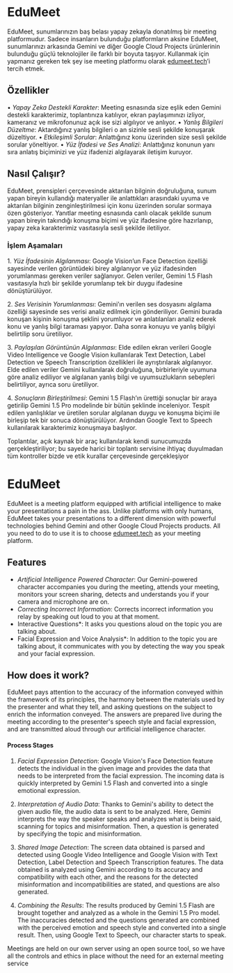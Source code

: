 # EduMeet

EduMeet, sunumlarınızın baş belası yapay zekayla donatılmış bir meeting platformudur. Sadece insanların bulunduğu platformların aksine EduMeet, sunumlarınızı arkasında Gemini ve diğer Google Cloud Projects ürünlerinin bulunduğu güçlü teknolojiler ile farklı bir boyuta taşıyor. Kullanmak için yapmanız gereken tek şey ise meeting platformu olarak [edumeet.tech](http://edumeet.tech)’i tercih etmek.

## Özellikler

•⁠  ⁠*Yapay Zeka Destekli Karakter*: Meeting esnasında size eşlik eden Gemini destekli karakterimiz, toplantınıza katılıyor, ekran paylaşımınızı izliyor, kameranız ve mikrofonunuz açık ise sizi algılıyor ve anlıyor.
•⁠  ⁠*Yanlış Bilgileri Düzeltme*: Aktardığınız yanlış bilgileri o an sizinle sesli şekilde konuşarak düzeltiyor.
•⁠  ⁠*Etkileşimli Sorular*: Anlattığınız konu üzerinden size sesli şekilde sorular yöneltiyor.
•⁠  ⁠*Yüz İfadesi ve Ses Analizi*: Anlattığınız konunun yanı sıra anlatış biçiminizi ve yüz ifadenizi algılayarak iletişim kuruyor.

## Nasıl Çalışır?

EduMeet, prensipleri çerçevesinde aktarılan bilginin doğruluğuna, sunum yapan bireyin kullandığı materyaller ile anlattıkları arasındaki uyuma ve aktarılan bilginin zenginleştirilmesi için konu üzerinden sorular sormaya özen gösteriyor. Yanıtlar meeting esnasında canlı olacak şekilde sunum yapan bireyin takındığı konuşma biçimi ve yüz ifadesine göre hazırlanıp, yapay zeka karakterimiz vasıtasıyla sesli şekilde iletiliyor.

### İşlem Aşamaları

1.⁠ ⁠*Yüz İfadesinin Algılanması*: Google Vision’un Face Detection özelliği sayesinde verilen görüntüdeki birey algılanıyor ve yüz ifadesinden yorumlanması gereken veriler sağlanıyor. Gelen veriler, Gemini 1.5 Flash vasıtasıyla hızlı bir şekilde yorumlanıp tek bir duygu ifadesine dönüştürülüyor.

2.⁠ ⁠*Ses Verisinin Yorumlanması*: Gemini’ın verilen ses dosyasını algılama özelliği sayesinde ses verisi analiz edilmek için gönderiliyor. Gemini burada konuşan kişinin konuşma şeklini yorumluyor ve anlatılanları analiz ederek konu ve yanlış bilgi taraması yapıyor. Daha sonra konuyu ve yanlış bilgiyi belirtilip soru üretiliyor.

3.⁠ ⁠*Paylaşılan Görüntünün Algılanması*: Elde edilen ekran verileri Google Video Intelligence ve Google Vision kullanılarak Text Detection, Label Detection ve Speech Transcription özellikleri ile ayrıştırılarak algılanıyor. Elde edilen veriler Gemini kullanılarak doğruluğuna, birbirleriyle uyumuna göre analiz ediliyor ve algılanan yanlış bilgi ve uyumsuzlukların sebepleri belirtiliyor, ayrıca soru üretiliyor.

4.⁠ ⁠*Sonuçların Birleştirilmesi*: Gemini 1.5 Flash’ın ürettiği sonuçlar bir araya getirilip Gemini 1.5 Pro modelinde bir bütün şeklinde inceleniyor. Tespit edilen yanlışlıklar ve üretilen sorular algılanan duygu ve konuşma biçimi ile birleşip tek bir sonuca dönüştürülüyor. Ardından Google Text to Speech kullanılarak karakterimiz konuşmaya başlıyor.


Toplantılar, açık kaynak bir araç kullanılarak kendi sunucumuzda gerçekleştiriliyor; bu sayede harici bir toplantı servisine ihtiyaç duyulmadan tüm kontroller bizde ve etik kurallar çerçevesinde gerçekleşiyor



# EduMeet

EduMeet is a meeting platform equipped with artificial intelligence to make your presentations a pain in the ass. Unlike platforms with only humans, EduMeet takes your presentations to a different dimension with powerful technologies behind Gemini and other Google Cloud Projects products. All you need to do to use it is to choose [edumeet.tech](http://edumeet.tech) as your meeting platform.

## Features

- *Artificial Intelligence Powered Character*: Our Gemini-powered character accompanies you during the meeting, attends your meeting, monitors your screen sharing, detects and understands you if your camera and microphone are on.
- *Correcting Incorrect Information*: Corrects incorrect information you relay by speaking out loud to you at that moment.
- Interactive Questions*: It asks you questions aloud on the topic you are talking about.
- Facial Expression and Voice Analysis*: In addition to the topic you are talking about, it communicates with you by detecting the way you speak and your facial expression.

## How does it work?

EduMeet pays attention to the accuracy of the information conveyed within the framework of its principles, the harmony between the materials used by the presenter and what they tell, and asking questions on the subject to enrich the information conveyed. The answers are prepared live during the meeting according to the presenter's speech style and facial expression, and are transmitted aloud through our artificial intelligence character.


#### Process Stages

1. *Facial Expression Detection*: Google Vision's Face Detection feature detects the individual in the given image and provides the data that needs to be interpreted from the facial expression. The incoming data is quickly interpreted by Gemini 1.5 Flash and converted into a single emotional expression.

2. *Interpretation of Audio Data*: Thanks to Gemini's ability to detect the given audio file, the audio data is sent to be analyzed. Here, Gemini interprets the way the speaker speaks and analyzes what is being said, scanning for topics and misinformation. Then, a question is generated by specifying the topic and misinformation.

3. *Shared Image Detection*: The screen data obtained is parsed and detected using Google Video Intelligence and Google Vision with Text Detection, Label Detection and Speech Transcription features. The data obtained is analyzed using Gemini according to its accuracy and compatibility with each other, and the reasons for the detected misinformation and incompatibilities are stated, and questions are also generated.

4. *Combining the Results*: The results produced by Gemini 1.5 Flash are brought together and analyzed as a whole in the Gemini 1.5 Pro model. The inaccuracies detected and the questions generated are combined with the perceived emotion and speech style and converted into a single result. Then, using Google Text to Speech, our character starts to speak.

Meetings are held on our own server using an open source tool, so we have all the controls and ethics in place without the need for an external meeting service




